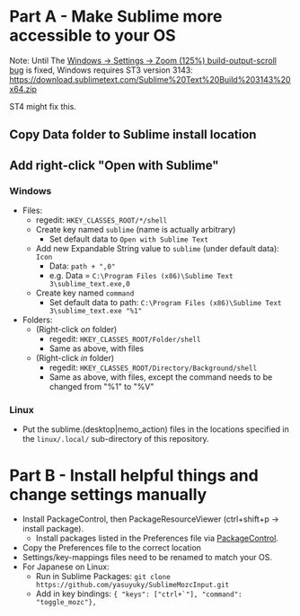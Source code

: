 # Part A - Make Sublime more accessible to your OS

Note: Until The [Windows -> Settings -> Zoom (125%) build-output-scroll bug](https://github.com/sublimehq/sublime_text/issues/2291) is fixed, Windows requires ST3 version 3143: https://download.sublimetext.com/Sublime%20Text%20Build%203143%20x64.zip

ST4 might fix this.

## Copy Data folder to Sublime install location

## Add right-click "Open with Sublime"

### Windows

* Files:
    - regedit: `HKEY_CLASSES_ROOT/*/shell`
    - Create key named `sublime` (name is actually arbitrary)
        + Set default data to `Open with Sublime Text`
    - Add new Expandable String value to `sublime` (under default data): `Icon`
        + Data: `path + ",0"`
        + e.g. Data = `C:\Program Files (x86)\Sublime Text 3\sublime_text.exe,0`
    - Create key named `command`
        + Set default data to path: `C:\Program Files (x86)\Sublime Text 3\sublime_text.exe "%1"`
* Folders:
    - (Right-click *on* folder)
        + regedit: `HKEY_CLASSES_ROOT/Folder/shell`
        + Same as above, with files
    - (Right-click *in* folder)
        + regedit: `HKEY_CLASSES_ROOT/Directory/Background/shell`
        + Same as above, with files, except the command needs to be changed from "%1" to "%V"

### Linux

* Put the sublime.(desktop|nemo_action) files in the locations specified in the `linux/.local/` sub-directory of this repository.

# Part B - Install helpful things and change settings manually

* Install PackageControl, then PackageResourceViewer (ctrl+shift+p -> install package).
    - Install packages listed in the Preferences file via [PackageControl](https://packagecontrol.io).
* Copy the Preferences file to the correct location
* Settings/key-mappings files need to be renamed to match your OS.
* For Japanese on Linux:
    - Run in Sublime Packages: `git clone https://github.com/yasuyuky/SublimeMozcInput.git`
    - Add in key bindings: ```{ "keys": ["ctrl+`"], "command": "toggle_mozc"},```
